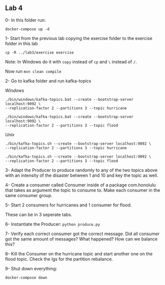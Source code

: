 ## Lab 4

0- In this folder run:

```
docker-compose up -d
```


1- Start from the previous lab copying the exercise folder to the exercise folder in this lab

```
cp -R ../lab3/exercise exercise
```

Note: In Windows do it with `copy` instead of `cp` and `\` instead of `/`.

Now run `mvn clean compile`

2- Go to kafka folder and run kafka-topics

*Windows*

```
./bin/windows/kafka-topics.bat --create --bootstrap-server localhost:9092 \
--replication-factor 2 --partitions 3 --topic hurricane

./bin/windows/kafka-topics.bat --create --bootstrap-server localhost:9092 \
--replication-factor 2 --partitions 3 --topic flood
```

*Unix*

```
./bin/kafka-topics.sh --create --bootstrap-server localhost:9092 \
--replication-factor 2 --partitions 3 --topic hurricane

./bin/kafka-topics.sh --create --bootstrap-server localhost:9092 \
--replication-factor 2 --partitions 3 --topic flood
```

3- Adapt the Producer to produce randomly to any of the two topics above with an intensity of the disaster between 1 and 10 and key the topic as well.

4- Create a consumer called Consumer inside of a package com.honolulu that takes as argument the topic to consume to. Make each consumer in the same consumer group.

5- Start 2 consumers for hurricanes and 1 consumer for flood.

These can be in 3 seperate tabs.

6- Instantiate the Producer: `python produce.py`

7- Verify each correct consumer got the correct message. Did all consumer got the same amount of messages? What happened? How can we balance this?

8- Kill the Consumer on the hurricane topic and start another one on the flood topic. Check the lgs for the partition rebalance.

9- Shut down everything:

```
docker-compose down
```

